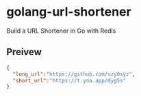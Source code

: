 # golang-url-shortener
Build a URL Shortener in Go with Redis

## Preivew

```json
{
  "long_url":"https://github.com/szy0syz",
  "short_url":"https://t.yna.app/dyg5s"
}
```
